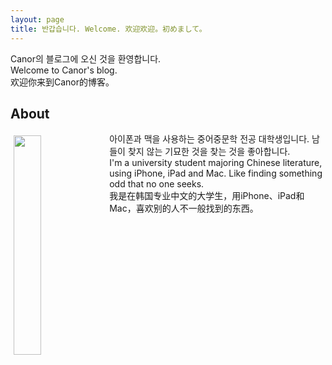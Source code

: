 ```yaml
---
layout: page
title: 반갑습니다. Welcome. 欢迎欢迎。初めまして。
---
```


<p class="message">
    Canor의 블로그에 오신 것을 환영합니다.<br/>
    Welcome to Canor's blog.<br/>
    欢迎你来到Canor的博客。
</p>

## About

<div class="message">
    <div style="margin-right:10px">
        <img src="https://twitter.com/psCanor/profile_image?size=original" width="30%" align="left" style="margin: 5px">
    </div>
    <div class="message">
        아이폰과 맥을 사용하는 중어중문학 전공 대학생입니다. 남들이 찾지 않는 기묘한 것을 찾는 것을 좋아합니다.<br/>
        I'm a university student majoring Chinese literature, using iPhone, iPad and Mac. Like finding something odd that no one seeks.<br/>
        我是在韩国专业中文的大学生，用iPhone、iPad和Mac，喜欢别的人不一般找到的东西。
    </div>
</div>